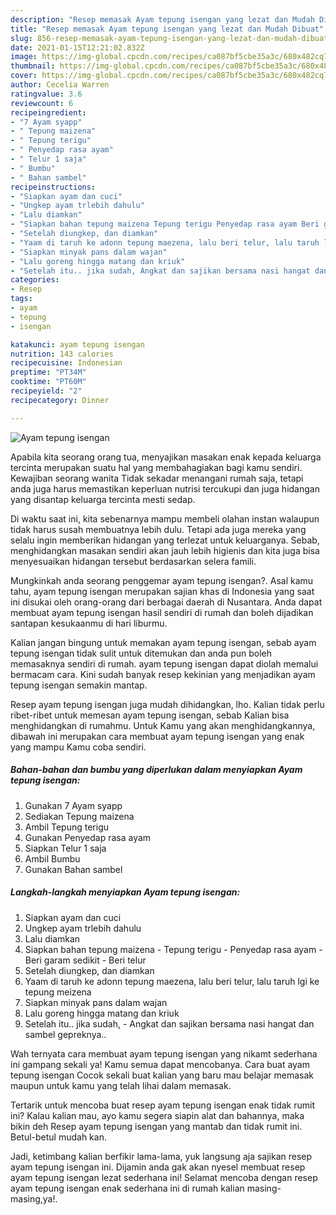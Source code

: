 ```yaml
---
description: "Resep memasak Ayam tepung isengan yang lezat dan Mudah Dibuat"
title: "Resep memasak Ayam tepung isengan yang lezat dan Mudah Dibuat"
slug: 856-resep-memasak-ayam-tepung-isengan-yang-lezat-dan-mudah-dibuat
date: 2021-01-15T12:21:02.832Z
image: https://img-global.cpcdn.com/recipes/ca087bf5cbe35a3c/680x482cq70/ayam-tepung-isengan-foto-resep-utama.jpg
thumbnail: https://img-global.cpcdn.com/recipes/ca087bf5cbe35a3c/680x482cq70/ayam-tepung-isengan-foto-resep-utama.jpg
cover: https://img-global.cpcdn.com/recipes/ca087bf5cbe35a3c/680x482cq70/ayam-tepung-isengan-foto-resep-utama.jpg
author: Cecelia Warren
ratingvalue: 3.6
reviewcount: 6
recipeingredient:
- "7 Ayam syapp"
- " Tepung maizena"
- " Tepung terigu"
- " Penyedap rasa ayam"
- " Telur 1 saja"
- " Bumbu"
- " Bahan sambel"
recipeinstructions:
- "Siapkan ayam dan cuci"
- "Ungkep ayam trlebih dahulu"
- "Lalu diamkan"
- "Siapkan bahan tepung maizena Tepung terigu Penyedap rasa ayam Beri garam sedikit Beri telur"
- "Setelah diungkep, dan diamkan"
- "Yaam di taruh ke adonn tepung maezena, lalu beri telur, lalu taruh lgi ke tepung meizena"
- "Siapkan minyak pans dalam wajan"
- "Lalu goreng hingga matang dan kriuk"
- "Setelah itu.. jika sudah, Angkat dan sajikan bersama nasi hangat dan sambel gepreknya.."
categories:
- Resep
tags:
- ayam
- tepung
- isengan

katakunci: ayam tepung isengan 
nutrition: 143 calories
recipecuisine: Indonesian
preptime: "PT34M"
cooktime: "PT60M"
recipeyield: "2"
recipecategory: Dinner

---
```



![Ayam tepung isengan](https://img-global.cpcdn.com/recipes/ca087bf5cbe35a3c/680x482cq70/ayam-tepung-isengan-foto-resep-utama.jpg)

Apabila kita seorang orang tua, menyajikan masakan enak kepada keluarga tercinta merupakan suatu hal yang membahagiakan bagi kamu sendiri. Kewajiban seorang  wanita Tidak sekadar menangani rumah saja, tetapi anda juga harus memastikan keperluan nutrisi tercukupi dan juga hidangan yang disantap keluarga tercinta mesti sedap.

Di waktu  saat ini, kita sebenarnya mampu membeli olahan instan walaupun tidak harus susah membuatnya lebih dulu. Tetapi ada juga mereka yang selalu ingin memberikan hidangan yang terlezat untuk keluarganya. Sebab, menghidangkan masakan sendiri akan jauh lebih higienis dan kita juga bisa menyesuaikan hidangan tersebut berdasarkan selera famili. 



Mungkinkah anda seorang penggemar ayam tepung isengan?. Asal kamu tahu, ayam tepung isengan merupakan sajian khas di Indonesia yang saat ini disukai oleh orang-orang dari berbagai daerah di Nusantara. Anda dapat membuat ayam tepung isengan hasil sendiri di rumah dan boleh dijadikan santapan kesukaanmu di hari liburmu.

Kalian jangan bingung untuk memakan ayam tepung isengan, sebab ayam tepung isengan tidak sulit untuk ditemukan dan anda pun boleh memasaknya sendiri di rumah. ayam tepung isengan dapat diolah memalui bermacam cara. Kini sudah banyak resep kekinian yang menjadikan ayam tepung isengan semakin mantap.

Resep ayam tepung isengan juga mudah dihidangkan, lho. Kalian tidak perlu ribet-ribet untuk memesan ayam tepung isengan, sebab Kalian bisa menghidangkan di rumahmu. Untuk Kamu yang akan menghidangkannya, dibawah ini merupakan cara membuat ayam tepung isengan yang enak yang mampu Kamu coba sendiri.

<!--inarticleads1-->

##### Bahan-bahan dan bumbu yang diperlukan dalam menyiapkan Ayam tepung isengan:

1. Gunakan 7 Ayam syapp
1. Sediakan  Tepung maizena
1. Ambil  Tepung terigu
1. Gunakan  Penyedap rasa ayam
1. Siapkan  Telur 1 saja
1. Ambil  Bumbu
1. Gunakan  Bahan sambel




<!--inarticleads2-->

##### Langkah-langkah menyiapkan Ayam tepung isengan:

1. Siapkan ayam dan cuci
1. Ungkep ayam trlebih dahulu
1. Lalu diamkan
1. Siapkan bahan tepung maizena - Tepung terigu - Penyedap rasa ayam - Beri garam sedikit - Beri telur
1. Setelah diungkep, dan diamkan
1. Yaam di taruh ke adonn tepung maezena, lalu beri telur, lalu taruh lgi ke tepung meizena
1. Siapkan minyak pans dalam wajan
1. Lalu goreng hingga matang dan kriuk
1. Setelah itu.. jika sudah, - Angkat dan sajikan bersama nasi hangat dan sambel gepreknya..




Wah ternyata cara membuat ayam tepung isengan yang nikamt sederhana ini gampang sekali ya! Kamu semua dapat mencobanya. Cara buat ayam tepung isengan Cocok sekali buat kalian yang baru mau belajar memasak maupun untuk kamu yang telah lihai dalam memasak.

Tertarik untuk mencoba buat resep ayam tepung isengan enak tidak rumit ini? Kalau kalian mau, ayo kamu segera siapin alat dan bahannya, maka bikin deh Resep ayam tepung isengan yang mantab dan tidak rumit ini. Betul-betul mudah kan. 

Jadi, ketimbang kalian berfikir lama-lama, yuk langsung aja sajikan resep ayam tepung isengan ini. Dijamin anda gak akan nyesel membuat resep ayam tepung isengan lezat sederhana ini! Selamat mencoba dengan resep ayam tepung isengan enak sederhana ini di rumah kalian masing-masing,ya!.

